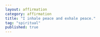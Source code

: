 ```yaml
---
layout: affirmation  
category: affirmation  
title: "I inhale peace and exhale peace."  
tag: "spiritual"
published: true
---
```


